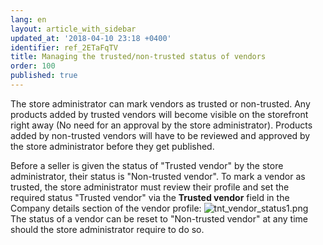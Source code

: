 ```yaml
---
lang: en
layout: article_with_sidebar
updated_at: '2018-04-10 23:18 +0400'
identifier: ref_2ETaFqTV
title: Managing the trusted/non-trusted status of vendors
order: 100
published: true
---
```

The store administrator can mark vendors as trusted or non-trusted. Any products added by trusted vendors will become visible on the storefront right away (No need for an approval by the store administrator). Products added by non-trusted vendors will have to be reviewed and approved by the store administrator before they get published.

Before a seller is given the status of "Trusted vendor" by the store administrator, their status is "Non-trusted vendor". To mark a vendor as trusted, the store administrator must review their profile and set the required status "Trusted vendor" via the **Trusted vendor** field in the Company details section of the vendor profile:
![tnt_vendor_status1.png]({{site.baseurl}}/attachments/ref_2ETaFqTV/tnt_vendor_status1.png)
The status of a vendor can be reset to "Non-trusted vendor" at any time should the store administrator require to do so.
